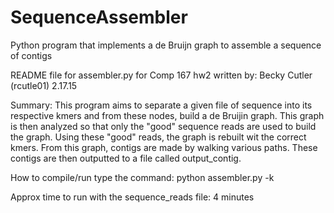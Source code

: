 # SequenceAssembler
Python program that implements a de Bruijn graph to assemble a sequence of contigs

README file for assembler.py for Comp 167 hw2
written by: Becky Cutler (rcutle01)
    2.17.15

Summary: This program aims to separate a given file of sequence into its respective kmers 
         and from these nodes, build a de Bruijin graph. This graph is then 
         analyzed so that only the "good" sequence reads are used to build 
         the graph. Using these "good" reads, the graph is rebuilt wit the
         correct kmers. From this graph, contigs are made by walking various
         paths. These contigs are then outputted to a file called output_contig.

How to compile/run
type the command:
python assembler.py <FILE NAME> -k <KMER SIZE>

Approx time to run with the sequence_reads file: 4 minutes 
